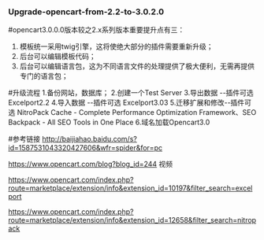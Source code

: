### Upgrade-opencart-from-2.2-to-3.0.2.0

#opencart3.0.0.0版本较之2.x系列版本重要提升点有三：
1. 模板统一采用twig引擎，这将使绝大部分的插件需要重新升级；
2. 后台可以编辑模板代码；
3. 后台可以编辑语言包，这为不同语言文件的处理提供了极大便利，无需再提供专门的语言包；


#升级流程
1.备份网站，数据库；
2.创建一个Test Server
3.导出数据 --插件可选 Excelport2.2
4.导入数据 --插件可选 Excelport3.03
5.迁移扩展和修改--插件可选 NitroPack Cache - Complete Performance Optimization Framework、SEO Backpack - All SEO Tools in One Place
6.域名加载Opencart3.0



#参考链接
http://baijiahao.baidu.com/s?id=1587531043320427606&wfr=spider&for=pc

https://www.opencart.com/blog?blog_id=244 视频

https://www.opencart.com/index.php?route=marketplace/extension/info&extension_id=10197&filter_search=excelport

https://www.opencart.com/index.php?route=marketplace/extension/info&extension_id=12658&filter_search=nitropack
